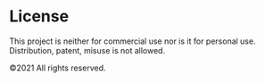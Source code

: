 # License

This project is neither for commercial use nor is it for personal use. Distribution, patent, misuse is not allowed.

&copy;2021 All rights reserved.
